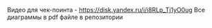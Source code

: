 Видео для чек-поинта - https://disk.yandex.ru/i/i8RLp_Tj1yO0ug
Все диаграммы в pdf файле в репозитории
